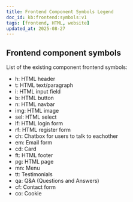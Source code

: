 ```yaml
---
title: Frontend Component Symbols Legend
doc_id: kb:frontend:symbols:v1
tags: [frontend, HTML, website]
updated_at: 2025-08-27
---
```


## Frontend component symbols

List of the existing component frontend symbols:
- h: HTML header
- t: HTML text/paragraph
- i: HTML input field
- b: HTML button
- n: HTML navbar
- img: HTML image
- sel: HTML select
- lf: HTML login form
- rf: HTML register form
- ch: Chatbox for users to talk to eachother
- em: Email form
- cd: Card
- ft: HTML footer
- pg: HTML page
- mn: Menu
- tt: Testimonials
- qa: Q&A (Questions and Answers)
- cf: Contact form
- co: Cookie